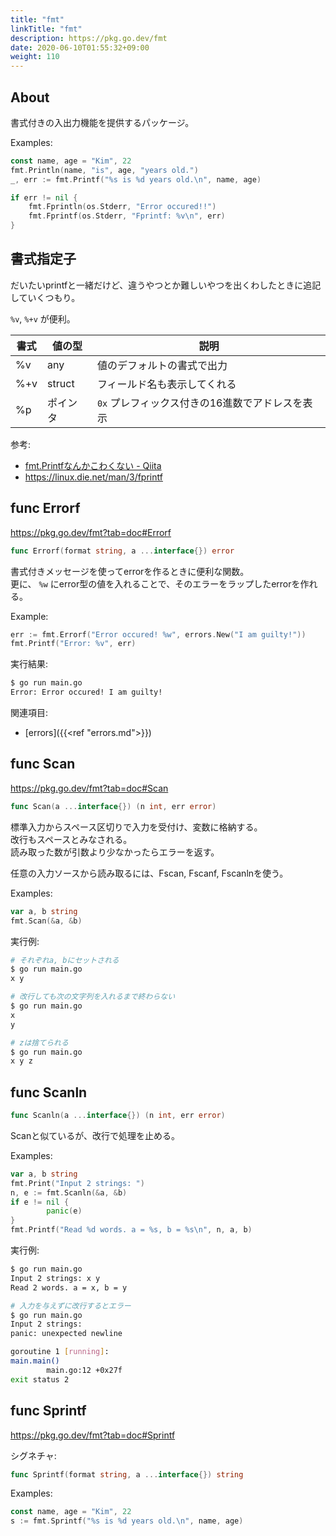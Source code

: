 ```yaml
---
title: "fmt"
linkTitle: "fmt"
description: https://pkg.go.dev/fmt
date: 2020-06-10T01:55:32+09:00
weight: 110
---
```


## About

書式付きの入出力機能を提供するパッケージ。

Examples:

```go
const name, age = "Kim", 22
fmt.Println(name, "is", age, "years old.")
_, err := fmt.Printf("%s is %d years old.\n", name, age)

if err != nil {
    fmt.Fprintln(os.Stderr, "Error occured!!")
    fmt.Fprintf(os.Stderr, "Fprintf: %v\n", err)
}
```

## 書式指定子

だいたいprintfと一緒だけど、違うやつとか難しいやつを出くわしたときに追記していくつもり。

`%v`, `%+v` が便利。

 書式 | 値の型 | 説明
------|--------|------
 %v | any | 値のデフォルトの書式で出力
 %+v | struct | フィールド名も表示してくれる
 %p | ポインタ | `0x` プレフィックス付きの16進数でアドレスを表示

参考:

- [fmt.Printfなんかこわくない - Qiita](https://qiita.com/rock619/items/14eb2b32f189514b5c3c)
- https://linux.die.net/man/3/fprintf

## func Errorf

https://pkg.go.dev/fmt?tab=doc#Errorf

```go
func Errorf(format string, a ...interface{}) error
```

書式付きメッセージを使ってerrorを作るときに便利な関数。  
更に、 `%w` にerror型の値を入れることで、そのエラーをラップしたerrorを作れる。

Example:

```go
err := fmt.Errorf("Error occured! %w", errors.New("I am guilty!"))
fmt.Printf("Error: %v", err)
```

実行結果:

```sh
$ go run main.go
Error: Error occured! I am guilty!
```

関連項目:

- [errors]({{<ref "errors.md">}})

## func Scan

https://pkg.go.dev/fmt?tab=doc#Scan

```go
func Scan(a ...interface{}) (n int, err error)
```

標準入力からスペース区切りで入力を受付け、変数に格納する。  
改行もスペースとみなされる。  
読み取った数が引数より少なかったらエラーを返す。

任意の入力ソースから読み取るには、Fscan, Fscanf, Fscanlnを使う。

Examples:

```go
var a, b string
fmt.Scan(&a, &b)
```

実行例:

```sh
# それぞれa, bにセットされる
$ go run main.go
x y

# 改行しても次の文字列を入れるまで終わらない
$ go run main.go
x
y

# zは捨てられる
$ go run main.go
x y z
```

## func Scanln

```go
func Scanln(a ...interface{}) (n int, err error)
```

Scanと似ているが、改行で処理を止める。

Examples:

```go
var a, b string
fmt.Print("Input 2 strings: ")
n, e := fmt.Scanln(&a, &b)
if e != nil {
        panic(e)
}
fmt.Printf("Read %d words. a = %s, b = %s\n", n, a, b)
```

実行例:

```sh
$ go run main.go
Input 2 strings: x y
Read 2 words. a = x, b = y

# 入力を与えずに改行するとエラー
$ go run main.go
Input 2 strings: 
panic: unexpected newline

goroutine 1 [running]:
main.main()
        main.go:12 +0x27f
exit status 2
```

## func Sprintf

https://pkg.go.dev/fmt?tab=doc#Sprintf

シグネチャ:

```go
func Sprintf(format string, a ...interface{}) string
```

Examples:

```go
const name, age = "Kim", 22
s := fmt.Sprintf("%s is %d years old.\n", name, age)
```
